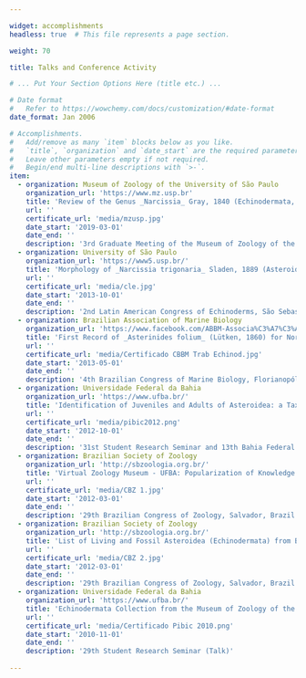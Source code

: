 ```yaml
---

widget: accomplishments
headless: true  # This file represents a page section.

weight: 70

title: Talks and Conference Activity

# ... Put Your Section Options Here (title etc.) ...

# Date format
#   Refer to https://wowchemy.com/docs/customization/#date-format
date_format: Jan 2006

# Accomplishments.
#   Add/remove as many `item` blocks below as you like.
#   `title`, `organization` and `date_start` are the required parameters.
#   Leave other parameters empty if not required.
#   Begin/end multi-line descriptions with `>-`.
item:
  - organization: Museum of Zoology of the University of São Paulo
    organization_url: 'https://www.mz.usp.br'
    title: 'Review of the Genus _Narcissia_ Gray, 1840 (Echinodermata, Asteroidea): from Morphology to Taxonomy'
    url: ''
    certificate_url: 'media/mzusp.jpg'
    date_start: '2019-03-01'
    date_end: ''
    description: '3rd Graduate Meeting of the Museum of Zoology of the University of São Paulo, São Paulo, Brazil (Poster)'
  - organization: University of São Paulo
    organization_url: 'https://www5.usp.br/'
    title: 'Morphology of _Narcissia trigonaria_ Sladen, 1889 (Asteroidea: Ophidiasteridae): a Taxonomic Problem?'
    url: ''
    certificate_url: 'media/cle.jpg'
    date_start: '2013-10-01'
    date_end: ''
    description: '2nd Latin American Congress of Echinoderms, São Sebastião, Brazil (Poster)'
  - organization: Brazilian Association of Marine Biology
    organization_url: 'https://www.facebook.com/ABBM-Associa%C3%A7%C3%A3o-Brasileira-de-Biologia-Marinha-493904747303537/'
    title: 'First Record of _Asterinides folium_ (Lütken, 1860) for Northeastern Brazil'
    url: ''
    certificate_url: 'media/Certificado CBBM Trab Echinod.jpg'
    date_start: '2013-05-01'
    date_end: ''
    description: '4th Brazilian Congress of Marine Biology, Florianopólis, Brazil (Poster)'
  - organization: Universidade Federal da Bahia
    organization_url: 'https://www.ufba.br/'
    title: 'Identification of Juveniles and Adults of Asteroidea: a Taxonomic Problem'
    url: ''
    certificate_url: 'media/pibic2012.png'
    date_start: '2012-10-01'
    date_end: ''
    description: '31st Student Research Seminar and 13th Bahia Federal University Research and Graduate Seminar, Salvador, Brazil (Talk)'   
  - organization: Brazilian Society of Zoology
    organization_url: 'http://sbzoologia.org.br/'
    title: 'Virtual Zoology Museum - UFBA: Popularization of Knowledge about the Phylum Echinodermata'
    url: ''
    certificate_url: 'media/CBZ 1.jpg'
    date_start: '2012-03-01'
    date_end: '' 
    description: '29th Brazilian Congress of Zoology, Salvador, Brazil (Talk)'
  - organization: Brazilian Society of Zoology
    organization_url: 'http://sbzoologia.org.br/'
    title: 'List of Living and Fossil Asteroidea (Echinodermata) from Brazil: a Focus on the Fauna of Bahia'
    url: ''
    certificate_url: 'media/CBZ 2.jpg'
    date_start: '2012-03-01'
    date_end: '' 
    description: '29th Brazilian Congress of Zoology, Salvador, Brazil (Poster)' 
  - organization: Universidade Federal da Bahia
    organization_url: 'https://www.ufba.br/'
    title: 'Echinodermata Collection from the Museum of Zoology of the Bahia Federal University: Testimonies of Biodiversity'
    url: ''
    certificate_url: 'media/Certificado Pibic 2010.png'
    date_start: '2010-11-01'
    date_end: '' 
    description: '29th Student Research Seminar (Talk)'
    
---
```

